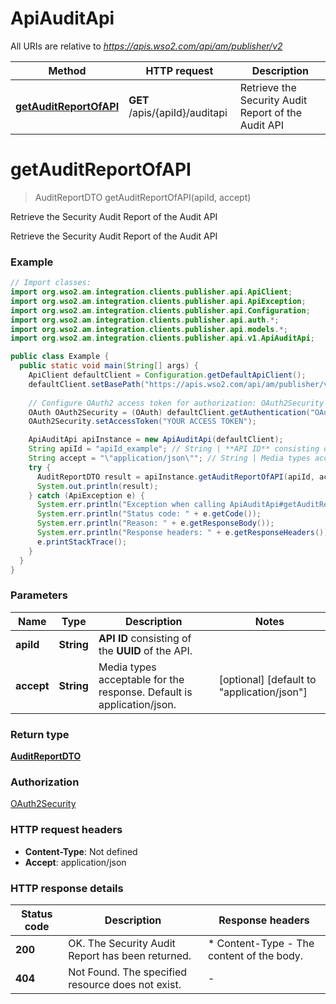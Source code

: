 # ApiAuditApi

All URIs are relative to *https://apis.wso2.com/api/am/publisher/v2*

Method | HTTP request | Description
------------- | ------------- | -------------
[**getAuditReportOfAPI**](ApiAuditApi.md#getAuditReportOfAPI) | **GET** /apis/{apiId}/auditapi | Retrieve the Security Audit Report of the Audit API


<a name="getAuditReportOfAPI"></a>
# **getAuditReportOfAPI**
> AuditReportDTO getAuditReportOfAPI(apiId, accept)

Retrieve the Security Audit Report of the Audit API

Retrieve the Security Audit Report of the Audit API 

### Example
```java
// Import classes:
import org.wso2.am.integration.clients.publisher.api.ApiClient;
import org.wso2.am.integration.clients.publisher.api.ApiException;
import org.wso2.am.integration.clients.publisher.api.Configuration;
import org.wso2.am.integration.clients.publisher.api.auth.*;
import org.wso2.am.integration.clients.publisher.api.models.*;
import org.wso2.am.integration.clients.publisher.api.v1.ApiAuditApi;

public class Example {
  public static void main(String[] args) {
    ApiClient defaultClient = Configuration.getDefaultApiClient();
    defaultClient.setBasePath("https://apis.wso2.com/api/am/publisher/v2");
    
    // Configure OAuth2 access token for authorization: OAuth2Security
    OAuth OAuth2Security = (OAuth) defaultClient.getAuthentication("OAuth2Security");
    OAuth2Security.setAccessToken("YOUR ACCESS TOKEN");

    ApiAuditApi apiInstance = new ApiAuditApi(defaultClient);
    String apiId = "apiId_example"; // String | **API ID** consisting of the **UUID** of the API. 
    String accept = "\"application/json\""; // String | Media types acceptable for the response. Default is application/json. 
    try {
      AuditReportDTO result = apiInstance.getAuditReportOfAPI(apiId, accept);
      System.out.println(result);
    } catch (ApiException e) {
      System.err.println("Exception when calling ApiAuditApi#getAuditReportOfAPI");
      System.err.println("Status code: " + e.getCode());
      System.err.println("Reason: " + e.getResponseBody());
      System.err.println("Response headers: " + e.getResponseHeaders());
      e.printStackTrace();
    }
  }
}
```

### Parameters

Name | Type | Description  | Notes
------------- | ------------- | ------------- | -------------
 **apiId** | **String**| **API ID** consisting of the **UUID** of the API.  |
 **accept** | **String**| Media types acceptable for the response. Default is application/json.  | [optional] [default to &quot;application/json&quot;]

### Return type

[**AuditReportDTO**](AuditReportDTO.md)

### Authorization

[OAuth2Security](../README.md#OAuth2Security)

### HTTP request headers

 - **Content-Type**: Not defined
 - **Accept**: application/json

### HTTP response details
| Status code | Description | Response headers |
|-------------|-------------|------------------|
**200** | OK. The Security Audit Report has been returned.  |  * Content-Type - The content of the body.  <br>  |
**404** | Not Found. The specified resource does not exist. |  -  |

